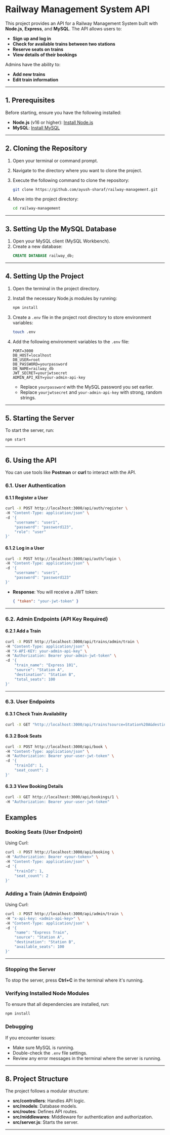 # Railway Management System API

This project provides an API for a Railway Management System built with **Node.js**, **Express**, and **MySQL**. The API allows users to:
- **Sign up and log in**
- **Check for available trains between two stations**
- **Reserve seats on trains**
- **View details of their bookings**

Admins have the ability to:
- **Add new trains**
- **Edit train information**

---

## **1. Prerequisites**

Before starting, ensure you have the following installed:
- **Node.js** (v16 or higher): [Install Node.js](https://nodejs.org)
- **MySQL**: [Install MySQL](https://dev.mysql.com/downloads/installer/)


---

## **2. Cloning the Repository**

1. Open your terminal or command prompt.
2. Navigate to the directory where you want to clone the project.
3. Execute the following command to clone the repository:
   ```bash
   git clone https://github.com/ayush-sharaf/railway-management.git
   ```

4. Move into the project directory:
   ```bash
   cd railway-management
   ```

---

## **3. Setting Up the MySQL Database**

1. Open your MySQL client (MySQL Workbench).
2. Create a new database:
   ```sql
   CREATE DATABASE railway_db;
   ```

---

## **4. Setting Up the Project**

1. Open the terminal in the project directory.
2. Install the necessary Node.js modules by running:
   ```bash
   npm install
   ```

3. Create a `.env` file in the project root directory to store environment variables:
   ```bash
   touch .env
   ```

4. Add the following environment variables to the `.env` file:
   ```plaintext
   PORT=3000
   DB_HOST=localhost
   DB_USER=root
   DB_PASSWORD=yourpassword
   DB_NAME=railway_db
   JWT_SECRET=yourjwtsecret
   ADMIN_API_KEY=your-admin-api-key
   ```
   - Replace `yourpassword` with the MySQL password you set earlier.
   - Replace `yourjwtsecret` and `your-admin-api-key` with strong, random strings.

---

## **5. Starting the Server**

To start the server, run:
```bash
npm start
```

---

## **6. Using the API**

You can use tools like **Postman** or **curl** to interact with the API.

### **6.1. User Authentication**

#### **6.1.1 Register a User**
```bash
curl -X POST http://localhost:3000/api/auth/register \
-H "Content-Type: application/json" \
-d '{
    "username": "user1",
    "password": "password123",
    "role": "user"
}'
```

#### **6.1.2 Log in a User**
```bash
curl -X POST http://localhost:3000/api/auth/login \
-H "Content-Type: application/json" \
-d '{
    "username": "user1",
    "password": "password123"
}'
```
- **Response**: You will receive a JWT token:
  ```json
  { "token": "your-jwt-token" }
  ```

---

### **6.2. Admin Endpoints (API Key Required)**

#### **6.2.1 Add a Train**
```bash
curl -X POST http://localhost:3000/api/trains/admin/train \
-H "Content-Type: application/json" \
-H "X-API-KEY: your-admin-api-key" \
-H "Authorization: Bearer your-admin-jwt-token" \
-d '{
    "train_name": "Express 101",
    "source": "Station A",
    "destination": "Station B",
    "total_seats": 100
}'
```

---

### **6.3. User Endpoints**

#### **6.3.1 Check Train Availability**
```bash
curl -X GET "http://localhost:3000/api/trains?source=Station%20A&destination=Station%20B"
```

#### **6.3.2 Book Seats**
```bash
curl -X POST http://localhost:3000/api/book \
-H "Content-Type: application/json" \
-H "Authorization: Bearer your-user-jwt-token" \
-d '{
    "trainId": 1,
    "seat_count": 2
}'
```

#### **6.3.3 View Booking Details**
```bash
curl -X GET http://localhost:3000/api/bookings/1 \
-H "Authorization: Bearer your-user-jwt-token"
```


## **Examples**

### **Booking Seats (User Endpoint)**
Using Curl:
```bash
curl -X POST http://localhost:3000/api/booking \
-H "Authorization: Bearer <your-token>" \
-H "Content-Type: application/json" \
-d '{
    "trainId": 1,
    "seat_count": 2
}'
```

### **Adding a Train (Admin Endpoint)**
Using Curl:
```bash
curl -X POST http://localhost:3000/api/admin/train \
-H "x-api-key: <admin-api-key>" \
-H "Content-Type: application/json" \
-d '{
    "name": "Express Train",
    "source": "Station A",
    "destination": "Station B",
    "available_seats": 100
}'
```
---

### **Stopping the Server**
To stop the server, press **Ctrl+C** in the terminal where it's running.

### **Verifying Installed Node Modules**
To ensure that all dependencies are installed, run:
```bash
npm install
```

### **Debugging**
If you encounter issues:
- Make sure MySQL is running.
- Double-check the `.env` file settings.
- Review any error messages in the terminal where the server is running.

---

## **8. Project Structure**

The project follows a modular structure:
- **src/controllers**: Handles API logic.
- **src/models**: Database models.
- **src/routes**: Defines API routes.
- **src/middlewares**: Middleware for authentication and authorization.
- **src/server.js**: Starts the server.

---
